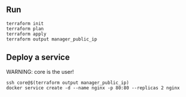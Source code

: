 ## Run

    terraform init
    terraform plan
    terraform apply
    terraform output manager_public_ip
    
## Deploy a service

WARNING: core is the user!

    ssh core@$(terraform output manager_public_ip)
    docker service create -d --name nginx -p 80:80 --replicas 2 nginx
